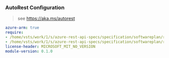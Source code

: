 ### AutoRest Configuration

> see https://aka.ms/autorest

``` yaml
azure-arm: true
require:
- /home/vsts/work/1/s/azure-rest-api-specs/specification/softwareplan/resource-manager/readme.md
- /home/vsts/work/1/s/azure-rest-api-specs/specification/softwareplan/resource-manager/readme.go.md
license-header: MICROSOFT_MIT_NO_VERSION
module-version: 0.1.0

```
